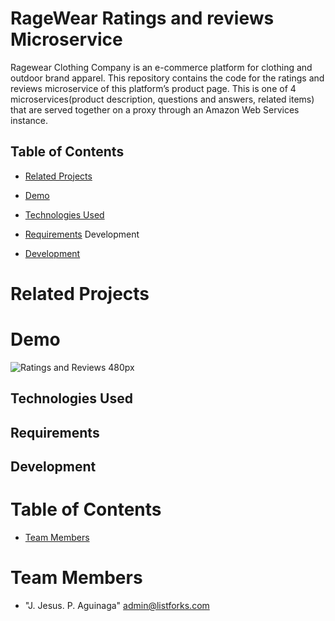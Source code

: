 # RageWear Ratings and reviews Microservice
Ragewear Clothing Company is an e-commerce platform for clothing and outdoor brand apparel. This repository contains the code for the ratings and reviews microservice of this platform’s product page. This is one of 4 microservices(product description, questions and answers, related items) that are served together on a proxy through an Amazon Web Services instance.

## Table of Contents

* [Related Projects](#related-projects)
* [Demo](#demo)
* [Technologies Used](#technologies-used)

* [Requirements](#requirements)
Development
* [Development](#development)


# <a name="demo"></a>Related Projects

# <a name="related-projects"></a>Demo
![Ratings and Reviews 480px](https://user-images.githubusercontent.com/65146641/99998190-84f7ed00-2d7b-11eb-80e4-b941f3859db0.gif)

## Technologies Used

## Requirements

## Development

# Table of Contents
* [Team Members](#team-members)

# <a name="team-members"></a>Team Members
* "J. Jesus. P. Aguinaga" <admin@listforks.com>
